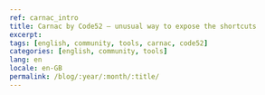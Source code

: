 ```yaml
---
ref: carnac_intro
title: Carnac by Code52 – unusual way to expose the shortcuts
excerpt: 
tags: [english, community, tools, carnac, code52]
categories: [english, community, tools]
lang: en
locale: en-GB
permalink: /blog/:year/:month/:title/
---
```


